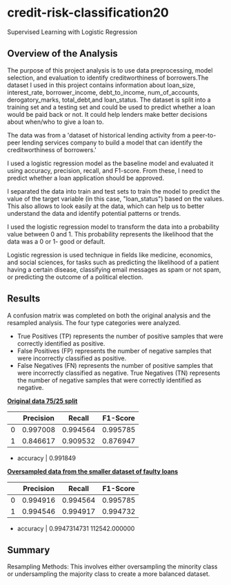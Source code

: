 # credit-risk-classification20
Supervised Learning with Logistic Regression

## Overview of the Analysis

The purpose of this project analysis is to use data preprocessing, model selection, and evaluation to identify creditworthiness of borrowers.The dataset I used in this project contains information about loan_size, interest_rate, borrower_income, debt_to_income, num_of_accounts, derogatory_marks, total_debt,and loan_status. The dataset is split into a training set and a testing set and could be used to predict whether a loan would be paid back or not. It could help lenders make better decisions about when/who to give a loan to.

The data was from a 'dataset of historical lending activity from a peer-to-peer lending services company to build a model that can identify the creditworthiness of borrowers.'
 
I used a logistic regression model as the baseline model and evaluated it using accuracy, precision, recall, and F1-score. From these, I need to predict whether a loan application should be approved.
 
I separated the data into train and test sets to train the model to predict the value of the target variable (in this case, "loan_status") based on the values. This also allows to look easily at the data, which can help us to better understand the data and identify potential patterns or trends.
 
I used the logistic regression model to transform the data into a probability value between 0 and 1. This probability represents the likelihood that the data was a 0 or 1- good or default. 

Logistic regression is used technique in fields like medicine, economics, and social sciences, for tasks such as predicting the likelihood of a patient having a certain disease, classifying email messages as spam or not spam, or predicting the outcome of a political election.

## Results
A confusion matrix was completed on both the original analysis and the resampled analysis. The four type categories were analyzed. 
* True Positives (TP) represents the number of positive samples that were correctly identified as positive.
* False Positives (FP) represents the number of negative samples that were incorrectly classified as positive. 
* False Negatives (FN) represents the number of positive samples that were incorrectly classified as negative. 
True Negatives (TN) represents the number of negative samples that were correctly identified as negative. 

<b><u>Original data 75/25 split</u></b>

|        |  Precision    |  Recall      |  F1-Score     |
| ------ | ------------- | ------------ | ------------- |
| 0      | 0.997008      | 0.994564     | 0.995785      |
| 1      | 0.846617      | 0.909532     | 0.876947      |

* accuracy    | 0.991849


<b><u>Oversampled data from the smaller dataset of faulty loans</u></b>

|        |  Precision    |  Recall      |  F1-Score     |
| ------ | ------------- | ------------ | ------------- |
| 0      | 0.994916      | 0.994564     | 0.995785      |
| 1      | 0.994546      | 0.994917     | 0.994732      |

* accuracy    | 0.9947314731  112542.000000

## Summary 

Resampling Methods: This involves either oversampling the minority class or undersampling the majority class to create a more balanced dataset. 


